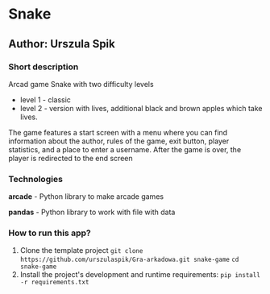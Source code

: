 # Snake
## Author: Urszula Spik

### Short description
Arcad game Snake with two difficulty levels
* level 1 - classic
* level 2 - version with lives, additional black and brown apples which take lives.

The game features a start screen with a menu where you can find information about the author, rules of the game, exit button, player statistics, and a place to enter a username.
After the game is over, the player is redirected to the end screen



### Technologies
**arcade** - Python library to make arcade games

**pandas** - Python library to work with file with data

### How to run this app?
1. Clone the template project
`git clone  https://github.com/urszulaspik/Gra-arkadowa.git snake-game`
`cd snake-game `
2. Install the project's development and runtime requirements:
`pip install -r requirements.txt`